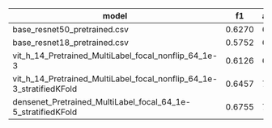 |model|f1|accuracy|
|------|---|---|
|base_resnet50_pretrained.csv|0.6270|69.9365|
|base_resnet18_pretrained.csv|0.5752|69.9206|
vit_h_14_Pretrained_MultiLabel_focal_nonflip_64_1e-3|0.6126|69.2698
vit_h_14_Pretrained_MultiLabel_focal_nonflip_64_1e-3_stratifiedKFold|0.6457|70.7937
densenet_Pretrained_MultiLabel_focal_64_1e-5_stratifiedKFold|0.6755|76.2222